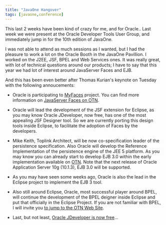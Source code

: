 ```yaml
---
title: "JavaOne Hangover"
tags: [javaone,conference]
---
```

This last 2 weeks have been kind of crazy for me, and for Oracle.. Last week we were present at the Oracle Developer Tools User Group, and immediately jump in for the 10th edition of JavaOne.

I was not able to attend as much sessions as I wanted, but I had the pleasure to work a lot on the Oracle Booth in the JavaOne Pavillion. I  worked on the J2EE, JSF, BPEL and Web Services ones. It was really great, with lot of technical questions around our products; I have to say that this year we had lot of interest around JavaServer Faces and EJB.

And this has been even better after Thomas Kurian's keynote on Tuesday with the following annoucements:

* Oracle is participating to [MyFaces](http://myfaces.apache.org/) project. You can find more information on [JavaServer Faces on OTN](http://www.oracle.com/technology/tech/java/jsf.html).

* Oracle will lead the development of the JSF extension for Eclipse, as you may know Oracle JDeveloper, now free, has one of the most appealing JSF Designer tool. So we are currently porting this design tools inside Eclipse, to facilitate the adoption of Faces by the developers.

* Mike Keith, Toplink Architect, will be now co-specification leader of the persistence specification. Also Oracle will develop the Reference Implementation of the persistence engine of the JEE 5 platform. As you  may know you can already start to develop EJB 3.0 within the early implementation available on [OTN](http://otn.oracle.com/ejb3). Note that the next release of Oracle Application Server 10g (10.1.3), EJB 3.0 will be supported.

* As you may have seen some weeks ago, Oracle is also the lead in the Eclipse project to implement the EJB 3 tool.

* Also still around Eclipse, Oracle, most successful player around BPEL, will continue the development of the BPEL deigner inside Eclipse and put that officially in the Eclipse Project. If you are not familiar with BPEL, I will invite you [to jump to the OTN Web Site](http://otn.oracle.com/bpel).

* Last, but not least, [Oracle JDeveloper is now free](http://otn.oracle.com/products/jdev)...
